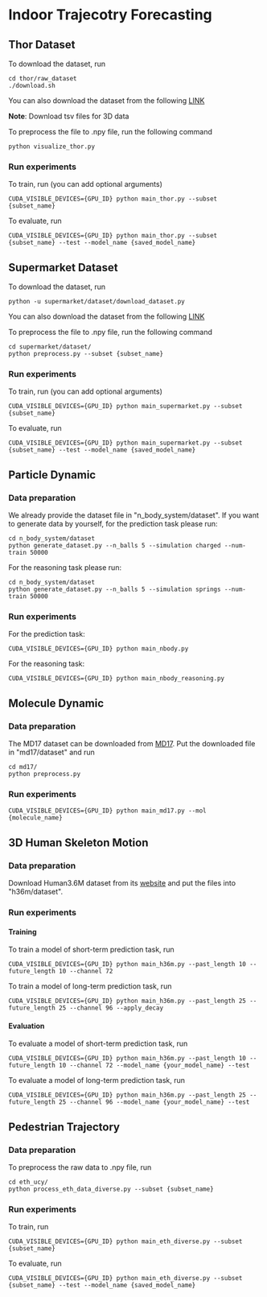 # Indoor Trajecotry Forecasting

## Thor Dataset
To download the dataset, run
```
cd thor/raw_dataset
./download.sh
```
You can also download the dataset from the following [LINK](https://zenodo.org/record/3382145)

**Note**: Download tsv files for 3D data

To preprocess the file to .npy file, run the following command
  ```
  python visualize_thor.py
  ```
  
  ### Run experiments
  To train, run (you can add optional arguments)
  ```
  CUDA_VISIBLE_DEVICES={GPU_ID} python main_thor.py --subset {subset_name}
  ```
  To evaluate, run
  ```
  CUDA_VISIBLE_DEVICES={GPU_ID} python main_thor.py --subset {subset_name} --test --model_name {saved_model_name}
  ```
## Supermarket Dataset
To download the dataset, run
```
python -u supermarket/dataset/download_dataset.py
```
You can also download the dataset from the following [LINK](https://drive.google.com/file/d/10aIN5peOzb-zNjtnRXodo4mbuz3FNuZe/view?usp=sharing)

  To preprocess the file to .npy file, run the following command
  ```
  cd supermarket/dataset/
  python preprocess.py --subset {subset_name}
  ```
  ### Run experiments
  To train, run (you can add optional arguments)
  ```
  CUDA_VISIBLE_DEVICES={GPU_ID} python main_supermarket.py --subset {subset_name}
  ```
  To evaluate, run
  ```
  CUDA_VISIBLE_DEVICES={GPU_ID} python main_supermarket.py --subset {subset_name} --test --model_name {saved_model_name}
  ```

## Particle Dynamic
### Data preparation
We already provide the dataset file in "n_body_system/dataset". If you want to generate data by yourself, for the prediction task please run:
```
cd n_body_system/dataset
python generate_dataset.py --n_balls 5 --simulation charged --num-train 50000
```
For the reasoning task please run:
```
cd n_body_system/dataset
python generate_dataset.py --n_balls 5 --simulation springs --num-train 50000
```
### Run experiments
For the prediction task:
```
CUDA_VISIBLE_DEVICES={GPU_ID} python main_nbody.py 
```

For the reasoning task:
```
CUDA_VISIBLE_DEVICES={GPU_ID} python main_nbody_reasoning.py 
```

## Molecule Dynamic
### Data preparation
The MD17 dataset can be downloaded from [MD17](http://www.sgdml.org/#datasets). Put the downloaded file in "md17/dataset" and run
```
cd md17/
python preprocess.py 
```
### Run experiments
```
CUDA_VISIBLE_DEVICES={GPU_ID} python main_md17.py --mol {molecule_name} 
```

## 3D Human Skeleton Motion
### Data preparation
Download Human3.6M dataset from its [website](http://vision.imar.ro/human3.6m/description.php) and put the files into "h36m/dataset".
### Run experiments
#### Training
To train a model of short-term prediction task, run
```
CUDA_VISIBLE_DEVICES={GPU_ID} python main_h36m.py --past_length 10 --future_length 10 --channel 72  
```
To train a model of long-term prediction task, run
```
CUDA_VISIBLE_DEVICES={GPU_ID} python main_h36m.py --past_length 25 --future_length 25 --channel 96 --apply_decay  
```
#### Evaluation
To evaluate a model of short-term prediction task, run
```
CUDA_VISIBLE_DEVICES={GPU_ID} python main_h36m.py --past_length 10 --future_length 10 --channel 72 --model_name {your_model_name} --test
```
To evaluate a model of long-term prediction task, run
```
CUDA_VISIBLE_DEVICES={GPU_ID} python main_h36m.py --past_length 25 --future_length 25 --channel 96 --model_name {your_model_name} --test
```
## Pedestrian Trajectory
### Data preparation
To preprocess the raw data to .npy file, run

```
cd eth_ucy/
python process_eth_data_diverse.py --subset {subset_name} 
```
### Run experiments
To train, run
```
CUDA_VISIBLE_DEVICES={GPU_ID} python main_eth_diverse.py --subset {subset_name}
```
To evaluate, run
```
CUDA_VISIBLE_DEVICES={GPU_ID} python main_eth_diverse.py --subset {subset_name} --test --model_name {saved_model_name}
```

